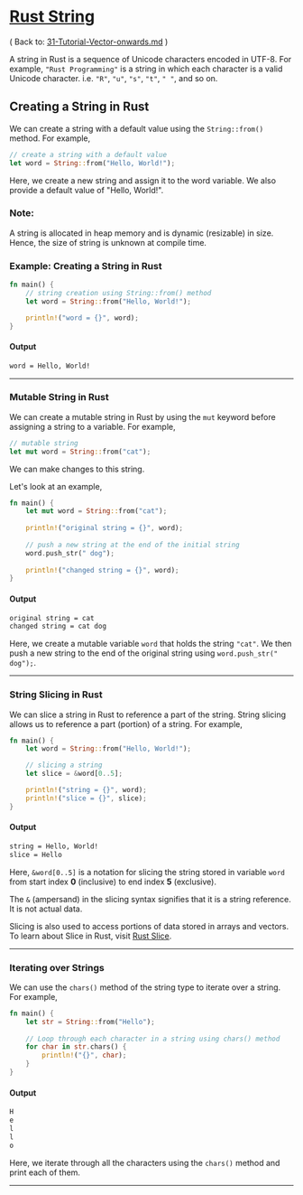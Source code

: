 # [Rust String](https://www.programiz.com/rust/string)

( Back to: [31-Tutorial-Vector-onwards.md](/documentation/31-Tutorial-Vector-onwards.md) )

A string in Rust is a sequence of Unicode characters encoded in UTF-8. For example, `"Rust Programming"` is a string in which each character is a valid Unicode character. i.e. `"R"`, `"u"`, `"s"`, `"t"`, `" "`, and so on.

## Creating a String in Rust

We can create a string with a default value using the `String::from()` method. For example,

```rust
// create a string with a default value
let word = String::from("Hello, World!");
```

Here, we create a new string and assign it to the word variable. We also provide a default value of "Hello, World!".

### Note:

A string is allocated in heap memory and is dynamic (resizable) in size. Hence, the size of string is unknown at compile time.

### Example: Creating a String in Rust

```rust
fn main() {
    // string creation using String::from() method
    let word = String::from("Hello, World!");

    println!("word = {}", word);
}
```

#### Output

```bash
word = Hello, World!
```

____

### Mutable String in Rust

We can create a mutable string in Rust by using the `mut` keyword before assigning a string to a variable. For example,

```rust
// mutable string
let mut word = String::from("cat");
```

We can make changes to this string.

Let's look at an example,

```rust
fn main() {
    let mut word = String::from("cat");
    
    println!("original string = {}", word);
    
    // push a new string at the end of the initial string 
    word.push_str(" dog");
    
    println!("changed string = {}", word);
}
```

#### Output

```bash
original string = cat
changed string = cat dog
```

Here, we create a mutable variable `word` that holds the string `"cat"`. We then push a new string to the end of the original string using `word.push_str(" dog");`.

____

### String Slicing in Rust

We can slice a string in Rust to reference a part of the string. String slicing allows us to reference a part (portion) of a string. For example,

```rust
fn main() {
    let word = String::from("Hello, World!");

    // slicing a string
    let slice = &word[0..5];

    println!("string = {}", word);
    println!("slice = {}", slice);
}
```

#### Output

```bash
string = Hello, World!
slice = Hello
```

Here, `&word[0..5]` is a notation for slicing the string stored in variable `word` from start index **0** (inclusive) to end index **5** (exclusive).

The `&` (ampersand) in the slicing syntax signifies that it is a string reference. It is not actual data.

Slicing is also used to access portions of data stored in arrays and vectors. To learn about Slice in Rust, visit [Rust Slice](https://www.programiz.com/rust/slice).

____

### Iterating over Strings

We can use the `chars()` method of the string type to iterate over a string. For example,

```rust
fn main() {
    let str = String::from("Hello");
    
    // Loop through each character in a string using chars() method
    for char in str.chars() {
        println!("{}", char);
    }
}
```

#### Output

```bash
H
e
l
l
o
```

Here, we iterate through all the characters using the `chars()` method and print each of them.

____
